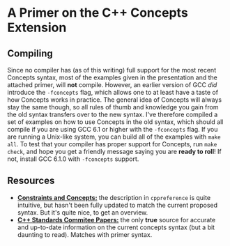 A Primer on the C++ Concepts Extension
======================================

Compiling
---------

Since no compiler has (as of this writing) full support for the most recent Concepts
syntax, most of the examples given in the presentation and the attached primer, will
**not** compile. However, an earlier version of GCC *did* introduce the `-fconcepts`
flag, which allows one to at least have a taste of how Concepts works in practice.
The general idea of Concepts will always stay the same though, so all rules of thumb
and knowledge you gain from the old syntax transfers over to the new syntax. I've
therefore compiled a set of examples on how to use Concepts in the old syntax, which
should all compile if you are using GCC 6.1 or higher with the `-fconcepts` flag.
If you are running a Unix-like system, you can build all of the examples with `make all`.
To test that your compiler has proper support for Concepts, run `make check`, and
hope you get a friendly message saying you are **ready to roll**! If not, install
GCC 6.1.0 with `-fconcepts` support.


Resources
---------

* **[Constraints and Concepts:](http://en.cppreference.com/w/cpp/language/constraints)** the description in `cppreference` is quite intuitive, but hasn't been fully updated to match the current proposed syntax. But it's quite nice, to get an overview.
* **[C++ Standards Commitee Papers:](http://www.open-std.org/jtc1/sc22/wg21/docs/papers/)** the only **true** source for accurate and up-to-date information on the current concepts syntax (but a bit daunting to read). Matches with primer syntax.